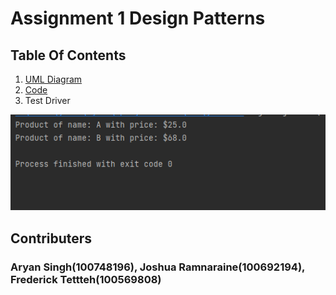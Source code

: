 # Assignment 1 Design Patterns
## Table Of Contents
1. [UML Diagram](https://github.com/joshRam0214/SOFE3650-Assignment-1-Design-Patterns-Group-21/tree/main/UML)
1. [Code](https://github.com/joshRam0214/SOFE3650-Assignment-1-Design-Patterns-Group-21/tree/main/productFactory/src)
1. Test Driver

![Image of ScreenDump](https://github.com/joshRam0214/SOFE3650-Assignment-1-Design-Patterns-Group-21/blob/main/productFactory/screenShot/screenDump.png)

## Contributers
### Aryan Singh(100748196), Joshua Ramnaraine(100692194), Frederick Tettteh(100569808)
